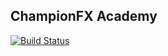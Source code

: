 ## ChampionFX Academy

[![Build Status](https://travis-ci.org/ChampionFX/academy.svg?branch=master)](https://travis-ci.org/ChampionFX/academy)